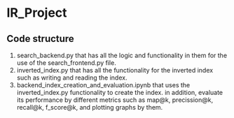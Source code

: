 # IR_Project
## Code structure
1. search_backend.py that has all the logic and functionality in them for the use of the search_frontend.py file.
2. inverted_index.py that has all the functionality for the inverted index such as writing and reading the index.
3. backend_index_creation_and_evaluation.ipynb that uses the  inverted_index.py functionality to create the index. in addition, evaluate its performance by different metrics such as map@k, precission@k, recall@k, f_score@k, and plotting graphs by them.
